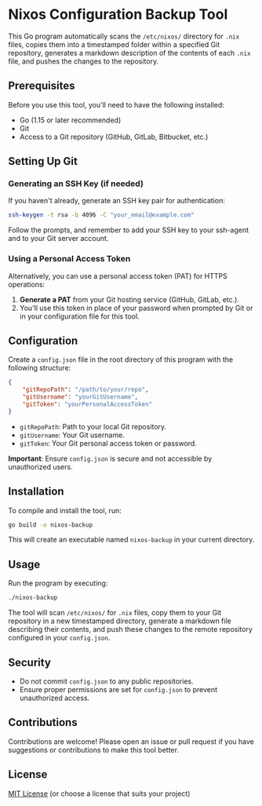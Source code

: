 
# Nixos Configuration Backup Tool

This Go program automatically scans the `/etc/nixos/` directory for `.nix` files, copies them into a timestamped folder within a specified Git repository, generates a markdown description of the contents of each `.nix` file, and pushes the changes to the repository.

## Prerequisites

Before you use this tool, you'll need to have the following installed:
- Go (1.15 or later recommended)
- Git
- Access to a Git repository (GitHub, GitLab, Bitbucket, etc.)

## Setting Up Git

### Generating an SSH Key (if needed)

If you haven't already, generate an SSH key pair for authentication:

```bash
ssh-keygen -t rsa -b 4096 -C "your_email@example.com"
```

Follow the prompts, and remember to add your SSH key to your ssh-agent and to your Git server account.

### Using a Personal Access Token

Alternatively, you can use a personal access token (PAT) for HTTPS operations:

1. **Generate a PAT** from your Git hosting service (GitHub, GitLab, etc.).
2. You'll use this token in place of your password when prompted by Git or in your configuration file for this tool.

## Configuration

Create a `config.json` file in the root directory of this program with the following structure:

```json
{
    "gitRepoPath": "/path/to/your/repo",
    "gitUsername": "yourGitUsername",
    "gitToken": "yourPersonalAccessToken"
}
```

- `gitRepoPath`: Path to your local Git repository.
- `gitUsername`: Your Git username.
- `gitToken`: Your Git personal access token or password.

**Important**: Ensure `config.json` is secure and not accessible by unauthorized users.

## Installation

To compile and install the tool, run:

```bash
go build -o nixos-backup
```

This will create an executable named `nixos-backup` in your current directory.

## Usage

Run the program by executing:

```bash
./nixos-backup
```

The tool will scan `/etc/nixos/` for `.nix` files, copy them to your Git repository in a new timestamped directory, generate a markdown file describing their contents, and push these changes to the remote repository configured in your `config.json`.

## Security

- Do not commit `config.json` to any public repositories.
- Ensure proper permissions are set for `config.json` to prevent unauthorized access.

## Contributions

Contributions are welcome! Please open an issue or pull request if you have suggestions or contributions to make this tool better.

## License

[MIT License](LICENSE) (or choose a license that suits your project)

